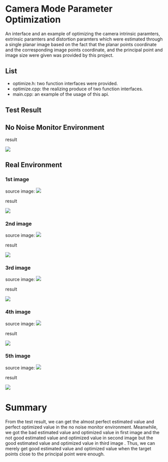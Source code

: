 Camera Mode Parameter Optimization
====================================
An interface and an example of optimizing the camera intrinsic paramters, extrinsic paramters and distortion paramters which were estimated through a single planar image based on the fact that the planar points coordinate and the corresponding image points coordinate, and the principal point and image size were given was provided by this project.

List
----
* optimize.h: two function interfaces were provided.
* optimize.cpp: the realizing produce of two function interfaces.
* main.cpp: an example of the usage of this api.

Test Result
------------
No Noise Monitor Environment
----------------------------
result

![](./pic/monitor1.jpg)


Real Environment
----------------------------
### 1st image
source image:
![](./pic/1.jpg)

result

![](./pic/img1_rst.jpg)


### 2nd image
source image: 
![](./pic/2.jpg)

result

![](./pic/img2_rst.jpg)


### 3rd image
source image: 
![](./pic/3.jpg)

result

![](./pic/img3_rst.jpg)


### 4th image
source image: 
![](./pic/4.jpg)

result

![](./pic/img4_rst.jpg)


### 5th image
source image: 
![](./pic/5.jpg)

result

![](./pic/img5_rst.jpg)

# Summary
From the test result, we can get the almost perfect estimated value and perfect optimized value in the no noise monitor environment. Meanwhile, we got the bad estimated value and optimized value in first image and the not good estimated value and optimized value in second image but the good estimated value and optimized value in third image . Thus, we can merely get good estimated value and optimized value when the target points close to the principal point were enough.

